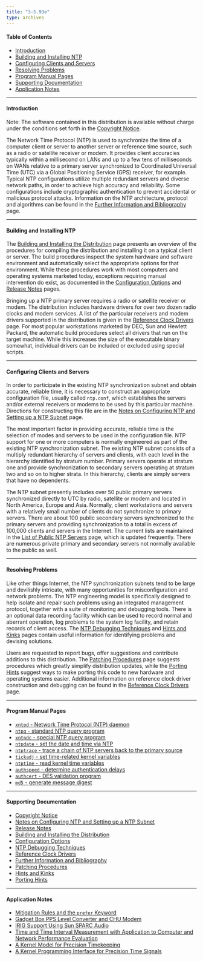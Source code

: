 ```yaml
---
title: "3-5.93e"
type: archives
---
```


#### Table of Contents

*  [Introduction](/archives/3-5.93e/#introduction)
*  [Building and Installing NTP](/archives/3-5.93e/#building-and-installing-ntp)
*  [Configuring Clients and Servers](/archives/3-5.93e/#configuring-clients-and-servers)
*  [Resolving Problems](/archives/3-5.93e/#resolving-problems)
*  [Program Manual Pages](/archives/3-5.93e/#program-manual-pages)
*  [Supporting Documentation](/archives/3-5.93e/#supporting-documentation)
*  [Application Notes](/archives/3-5.93e/#application-notes)

* * *

#### Introduction

Note: The software contained in this distribution is available without charge under the conditions set forth in the [Copyright Notice](/archives/3-5.93e/copyright/).

The Network Time Protocol (NTP) is used to synchronize the time of a computer client or server to another server or reference time source, such as a radio or satellite receiver or modem. It provides client accuracies typically within a millisecond on LANs and up to a few tens of milliseconds on WANs relative to a primary server synchronized to Coordinated Universal Time (UTC) via a Global Positioning Service (GPS) receiver, for example. Typical NTP configurations utilize multiple redundant servers and diverse network paths, in order to achieve high accuracy and reliability. Some configurations include cryptographic authentication to prevent accidental or malicious protocol attacks. Information on the NTP architecture, protocol and algorithms can be found in the [Further Information and Bibliography](/archives/3-5.93e/biblio/) page.

* * *

#### Building and Installing NTP

The [Building and Installing the Distribution](/archives/3-5.93e/build/) page presents an overview of the procedures for compiling the distribution and installing it on a typical client or server. The build procedures inspect the system hardware and software environment and automatically select the appropriate options for that environment. While these procedures work with most computers and operating systems marketed today, exceptions requiring manual intervention do exist, as documented in the [Configuration Options](/archives/3-5.93e/config/) and [Release Notes](/archives/3-5.93e/release/) pages.

Bringing up a NTP primary server requires a radio or satellite receiver or modem. The distribution includes hardware drivers for over two dozen radio clocks and modem services. A list of the particular receivers and modem drivers supported in the distribution is given in the [Reference Clock Drivers](/archives/3-5.93e/refclock/) page. For most popular workstations marketed by DEC, Sun and Hewlett Packard, the automatic build procedures select all drivers that run on the target machine. While this increases the size of the executable binary somewhat, individual drivers can be included or excluded using special scripts.

* * *

#### Configuring Clients and Servers

In order to participate in the existing NTP synchronization subnet and obtain accurate, reliable time, it is necessary to construct an appropriate configuration file, usually called <code>ntp.conf</code>, which establishes the servers and/or external receivers or modems to be used by this particular machine. Directions for constructing this file are in the [Notes on Configuring NTP and Setting up a NTP Subnet](/archives/3-5.93e/notes/) page.

The most important factor in providing accurate, reliable time is the selection of modes and servers to be used in the configuration file. NTP support for one or more computers is normally engineered as part of the existing NTP synchronization subnet. The existing NTP subnet consists of a multiply redundant hierarchy of servers and clients, with each level in the hierarchy identified by stratum number. Primary servers operate at stratum one and provide synchronization to secondary servers operating at stratum two and so on to higher strata. In this hierarchy, clients are simply servers that have no dependents.

The NTP subnet presently includes over 50 public primary servers synchronized directly to UTC by radio, satellite or modem and located in North America, Europe and Asia. Normally, client workstations and servers with a relatively small number of clients do not synchronize to primary servers. There are about 100 public secondary servers synchronized to the primary servers and providing synchronization to a total in excess of 100,000 clients and servers in the Internet. The current lists are maintained in the [List of Public NTP Servers](/support/servers/) page, which is updated frequently. There are numerous private primary and secondary servers not normally available to the public as well.

* * *

#### Resolving Problems

Like other things Internet, the NTP synchronization subnets tend to be large and devilishly intricate, with many opportunities for misconfiguration and network problems. The NTP engineering model is specifically designed to help isolate and repair such problems using an integrated management protocol, together with a suite of monitoring and debugging tools. There is an optional data recording facility which can be used to record normal and aberrant operation, log problems to the system log facility, and retain records of client access. The [NTP Debugging Techniques](/archives/3-5.93e/debug/) and [Hints and Kinks](/archives/3-5.93e/hints/) pages contain useful information for identifying problems and devising solutions.

Users are requested to report bugs, offer suggestions and contribute additions to this distribution. The [Patching Procedures](/archives/3-5.93e/patches/) page suggests procedures which greatly simplify distribution updates, while the [Porting Hints](/archives/3-5.93e/porting/) suggest ways to make porting this code to new hardware and operating systems easier. Additional information on reference clock driver construction and debugging can be found in the [Reference Clock Drivers](/archives/3-5.93e/refclock/) page.

* * *

#### Program Manual Pages

* [<code>xntpd</code> - Network Time Protocol (NTP) daemon](/archives/3-5.93e/xntpd/)  
* [<code>ntpq</code> - standard NTP query program](/archives/3-5.93e/ntpq/)  
* [<code>xntpdc</code> - special NTP query program](/archives/3-5.93e/xntpdc/)  
* [<code>ntpdate</code> - set the date and time via NTP](/archives/3-5.93e/ntpdate/)  
* [<code>ntptrace</code> - trace a chain of NTP servers back to the primary source](/archives/3-5.93e/ntptrace/)  
* [<code>tickadj</code> - set time-related kernel variables](/archives/3-5.93e/tickadj/)  
* [<code>ntptime</code> - read kernel time variables](/archives/3-5.93e/ntptime/)  
* [<code>authspeed</code> - determine authentication delays](/archives/3-5.93e/authspeed/)  
* [<code>authcert</code> - DES validation program](/archives/3-5.93e/authcert/)  
* [<code>md5</code> - generate message digest](/archives/3-5.93e/md5cert/)

* * *

#### Supporting Documentation

* [Copyright Notice](/archives/3-5.93e/copyright/)  
* [Notes on Configuring NTP and Setting up a NTP Subnet](/archives/3-5.93e/notes/)  
* [Release Notes](/archives/3-5.93e/release/)  
* [Building and Installing the Distribution](/archives/3-5.93e/build/)  
* [Configuration Options](/archives/3-5.93e/config/)  
* [NTP Debugging Techniques](/archives/3-5.93e/debug/)  
* [Reference Clock Drivers](/archives/3-5.93e/refclock/)  
* [Further Information and Bibliography](/archives/3-5.93e/biblio/)  
* [Patching Procedures](/archives/3-5.93e/patches/)  
* [Hints and Kinks](/archives/3-5.93e/hints/)  
* [Porting Hints](/archives/3-5.93e/porting/)

* * *

#### Application Notes

* [Mitigation Rules and the <code>prefer</code> Keyword](/archives/3-5.93e/prefer/)  
* [Gadget Box PPS Level Converter and CHU Modem](/archives/3-5.93e/gadget/)  
* [IRIG Support Using Sun SPARC Audio](/archives/3-5.93e/irig/)  
* [Time and Time Interval Measurement with Application to Computer and Network Performance Evaluation](/archives/3-5.93e/measure/)  
* [A Kernel Model for Precision Timekeeping](/archives/3-5.93e/kern/)  
* [A Kernel Programming Interface for Precision Time Signals](/archives/3-5.93e/kernpps/)